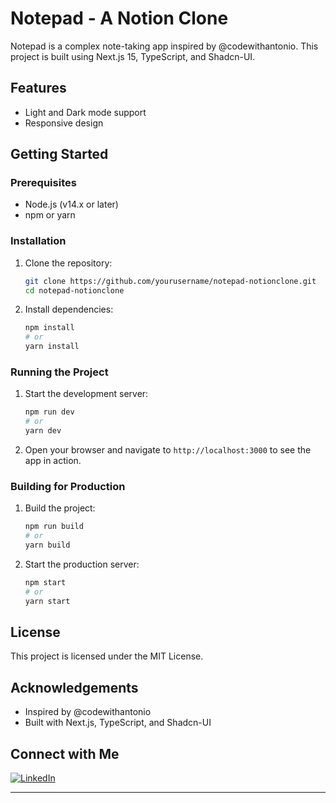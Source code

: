 # Notepad - A Notion Clone

Notepad is a complex note-taking app inspired by @codewithantonio. This project is built using Next.js 15, TypeScript, and Shadcn-UI.

## Features
- Light and Dark mode support
- Responsive design

## Getting Started

### Prerequisites
- Node.js (v14.x or later)
- npm or yarn

### Installation
1. Clone the repository:
    ```bash
    git clone https://github.com/yourusername/notepad-notionclone.git
    cd notepad-notionclone
    ```

2. Install dependencies:
    ```bash
    npm install
    # or
    yarn install
    ```

### Running the Project
1. Start the development server:
    ```bash
    npm run dev
    # or
    yarn dev
    ```

2. Open your browser and navigate to `http://localhost:3000` to see the app in action.

### Building for Production
1. Build the project:
    ```bash
    npm run build
    # or
    yarn build
    ```

2. Start the production server:
    ```bash
    npm start
    # or
    yarn start
    ```

## License
This project is licensed under the MIT License.

## Acknowledgements
- Inspired by @codewithantonio
- Built with Next.js, TypeScript, and Shadcn-UI

## Connect with Me
[![LinkedIn](https://img.shields.io/badge/LinkedIn-0077B5?style=for-the-badge&logo=linkedin&logoColor=white)](https://www.linkedin.com/in/vincent-otieno-12477533b/)

---

<!-- Proudly created with GPRM ( https://gprm.itsvg.in ) -->
